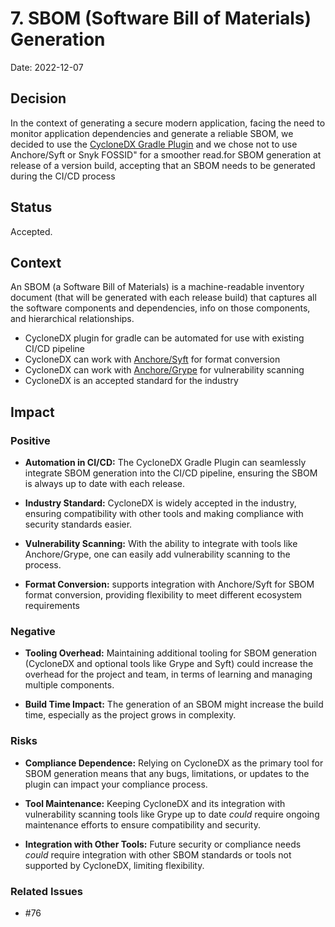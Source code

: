 # 7. SBOM (Software Bill of Materials) Generation

Date: 2022-12-07

## Decision

In the context of generating a secure modern application, facing the need to monitor application dependencies and generate a reliable SBOM, we decided to use the [CycloneDX Gradle Plugin](https://github.com/CycloneDX/cyclonedx-gradle-plugin#usage) and we chose not to use Anchore/Syft or Snyk FOSSID" for a smoother read.for SBOM generation at release of a version build, accepting that an SBOM needs to be generated during the CI/CD process


## Status

Accepted.

## Context

An SBOM (a Software Bill of Materials) is a machine-readable inventory document (that will be generated with each release build) that captures all the software components and dependencies, info on those components, and hierarchical relationships.
- CycloneDX plugin for gradle can be automated for use with existing CI/CD pipeline
- CycloneDX can work with [Anchore/Syft](https://github.com/anchore/syft#supported-ecosystems) for format conversion
- CycloneDX can work with [Anchore/Grype](https://github.com/anchore/grype#recommended) for vulnerability scanning
- CycloneDX is an accepted standard for the industry

## Impact

### Positive
- **Automation in CI/CD:** The CycloneDX Gradle Plugin can seamlessly integrate SBOM generation into the CI/CD pipeline, ensuring the SBOM is always up to date with each release. 


- **Industry Standard:** CycloneDX is widely accepted in the industry, ensuring compatibility with other tools and making compliance with security standards easier. 


- **Vulnerability Scanning:** With the ability to integrate with tools like Anchore/Grype, one can easily add vulnerability scanning to the process. 


- **Format Conversion:** supports integration with Anchore/Syft for SBOM format conversion, providing flexibility to meet different ecosystem requirements



### Negative

- **Tooling Overhead:** Maintaining additional tooling for SBOM generation (CycloneDX and optional tools like Grype and Syft) could increase the overhead for the project and team, in terms of learning and managing multiple components. 


- **Build Time Impact:** The generation of an SBOM might increase the build time, especially as the project grows in complexity.


### Risks

- **Compliance Dependence:** Relying on CycloneDX as the primary tool for SBOM generation means that any bugs, limitations, or updates to the plugin can impact your compliance process. 


- **Tool Maintenance:** Keeping CycloneDX and its integration with vulnerability scanning tools like Grype up to date _could_ require ongoing maintenance efforts to ensure compatibility and security.


- **Integration with Other Tools:** Future security or compliance needs _could_ require integration with other SBOM standards or tools not supported by CycloneDX, limiting flexibility. 


### Related Issues

- #76
